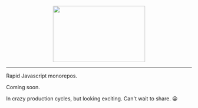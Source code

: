 <p align="center">
  <img src="https://cdn.rawgit.com/constellators/constellate/8e303aad/assets/logo-full.png" width="250" height="152.84" />
</p>

<hr />

Rapid Javascript monorepos.

Coming soon.

In crazy production cycles, but looking exciting.  Can't wait to share. 😀
